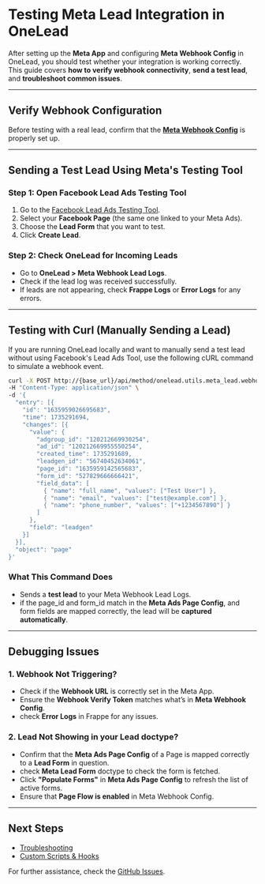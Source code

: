 # Testing Meta Lead Integration in OneLead

After setting up the **Meta App** and configuring **Meta Webhook Config** in OneLead, you should test whether your integration is working correctly. This guide covers **how to verify webhook connectivity**, **send a test lead**, and **troubleshoot common issues**.

---

## Verify Webhook Configuration

Before testing with a real lead, confirm that the [**Meta Webhook Config**](./setup.md) is properly set up.

---

## Sending a Test Lead Using Meta's Testing Tool

### **Step 1: Open Facebook Lead Ads Testing Tool**
1. Go to the [Facebook Lead Ads Testing Tool](https://developers.facebook.com/tools/lead-ads-testing).
2. Select your **Facebook Page** (the same one linked to your Meta Ads).
3. Choose the **Lead Form** that you want to test.
4. Click **Create Lead**.

### **Step 2: Check OneLead for Incoming Leads**
- Go to **OneLead > Meta Webhook Lead Logs**.
- Check if the lead log was received successfully.
- If leads are not appearing, check **Frappe Logs** or **Error Logs** for any errors.

---

## Testing with Curl (Manually Sending a Lead)

If you are running OneLead locally and want to manually send a test lead without using Facebook's Lead Ads Tool, use the following cURL command to simulate a webhook event.

```bash
curl -X POST http://{base_url}/api/method/onelead.utils.meta_lead.webhook \
-H "Content-Type: application/json" \
-d '{
  "entry": [{
    "id": "1635959026695683",
    "time": 1735291694,
    "changes": [{
      "value": {
        "adgroup_id": "120212669930254",
        "ad_id": "120212669955550254",
        "created_time": 1735291689,
        "leadgen_id": "56740452634061",
        "page_id": "1635959142565683",
        "form_id": "527829666666421",
        "field_data": [
          { "name": "full_name", "values": ["Test User"] },
          { "name": "email", "values": ["test@example.com"] },
          { "name": "phone_number", "values": ["+1234567890"] }
        ]
      },
      "field": "leadgen"
    }]
  }],
  "object": "page"
}'
```

### **What This Command Does**
- Sends a **test lead** to your Meta Webhook Lead Logs.
- if the page_id and form_id match in the **Meta Ads Page Config**, and form fields are mapped correctly, the lead will be **captured automatically**.

---

## Debugging Issues

### **1. Webhook Not Triggering?**
- Check if the **Webhook URL** is correctly set in the Meta App.
- Ensure the **Webhook Verify Token** matches what’s in **Meta Webhook Config**.
- check **Error Logs** in Frappe for any issues.

### **2. Lead Not Showing in your Lead doctype?**
- Confirm that the **Meta Ads Page Config** of a Page is mapped correctly to a **Lead Form** in question.
- check **Meta Lead Form** doctype to check the form is fetched.
- Click **"Populate Forms"** in **Meta Ads Page Config** to refresh the list of active forms.
- Ensure that **Page Flow is enabled** in Meta Webhook Config.

---

## Next Steps
- [Troubleshooting](../../troubleshooting/meta_webhook_issues.md)
- [Custom Scripts & Hooks](../custom_scripts.md)

For further assistance, check the [GitHub Issues](https://github.com/redsoftware-hq/onelead/issues).
